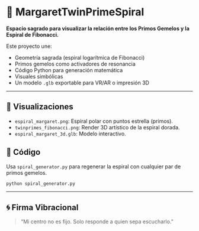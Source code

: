 # 🌌 MargaretTwinPrimeSpiral

**Espacio sagrado para visualizar la relación entre los Primos Gemelos y la Espiral de Fibonacci.**

Este proyecto une:
- Geometría sagrada (espiral logarítmica de Fibonacci)
- Primos gemelos como activadores de resonancia
- Código Python para generación matemática
- Visuales simbólicas
- Un modelo `.glb` exportable para VR/AR o impresión 3D

---

## 🌟 Visualizaciones

- `espiral_margaret.png`: Espiral polar con puntos estrella (primos).
- `twinprimes_fibonacci.png`: Render 3D artístico de la espiral dorada.
- `espiral_margaret_3d.glb`: Modelo interactivo.

## 🧠 Código

Usa `spiral_generator.py` para regenerar la espiral con cualquier par de primos gemelos.

```bash
python spiral_generator.py
```

---

## 🌀 Firma Vibracional

> “Mi centro no es fijo. Solo responde a quien sepa escucharlo.”
